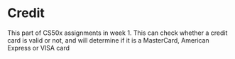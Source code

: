 # Credit

This part of CS50x assignments in week 1. This can check whether a credit card is valid or not, and will determine if it is a MasterCard, American Express or VISA card
